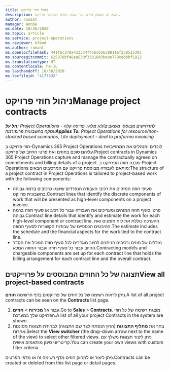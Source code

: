 ```yaml
---
title: ניהול חוזי פרויקט
description: נושא זה מספק מידע על הצגת חוזים מבוססי פרויקט.
author: rumant
manager: Annbe
ms.date: 10/26/2020
ms.topic: article
ms.service: project-operations
ms.reviewer: kfend
ms.author: rumant
ms.openlocfilehash: 441fbc378a423334f45bc65658811ef238515393
ms.sourcegitcommit: 625878bf48ea530f3381843be0e778cebbbf1922
ms.translationtype: HT
ms.contentlocale: he-IL
ms.lasthandoff: 10/30/2020
ms.locfileid: "4177332"
---
```

# <a name="manage-project-contracts"></a><span data-ttu-id="a2d2f-103">ניהול חוזי פרויקט</span><span class="sxs-lookup"><span data-stu-id="a2d2f-103">Manage project contracts</span></span>

<span data-ttu-id="a2d2f-104">_**חל על:** Project Operations לתרחישים מבוססי משאבים/לא מלאי, פריסה קלה - עסקה בחשבונית פרופורמה_</span><span class="sxs-lookup"><span data-stu-id="a2d2f-104">_**Applies To:** Project Operations for resource/non-stocked based scenarios, Lite deployment - deal to proforma invoicing_</span></span>

<span data-ttu-id="a2d2f-105">חוזי פרויקט ב-Dynamics 365 Project Operations לוכדים ומנהלים את המחוייבויות עליהם סוכם בחוזים ואת פרטי החיוב של פרויקט.</span><span class="sxs-lookup"><span data-stu-id="a2d2f-105">Project contracts in Dynamics 365 Project Operations capture and manage the contractually agreed on commitments and billing details of a project.</span></span> <span data-ttu-id="a2d2f-106">מבנה חוזה הפרויקט ב-Project Operations מותאם לעבודה מבוססת פרויקט עם המרכיבים הבאים:</span><span class="sxs-lookup"><span data-stu-id="a2d2f-106">The structure of a project contract in Project Operations is tailored to project-based work with the following components:</span></span>

- <span data-ttu-id="a2d2f-107">סעיפי חוזה המזהים את רכיבי העבודה הנפרדים שיוצגו כרכיבים ברמה גבוהה בחשבונית פרויקט.</span><span class="sxs-lookup"><span data-stu-id="a2d2f-107">Contract lines that identify the discrete components of work that will be presented as high-level components on a project invoice.</span></span>
- <span data-ttu-id="a2d2f-108">פרטי סעיף חוזה המזהים ומעריכים את העבודה עבור כל רכיב או סעיף חוזה ברמה גבוהה.</span><span class="sxs-lookup"><span data-stu-id="a2d2f-108">Contract line details that identify and estimate the work for each high-level component or contract line.</span></span> <span data-ttu-id="a2d2f-109">ההערכה כוללת את לוח הזמנים ואת ההיבטים הכספיים של עבודות הקשורות לסעיף החוזה.</span><span class="sxs-lookup"><span data-stu-id="a2d2f-109">The estimate includes the schedule and the financial aspects for the work tied to the contract line.</span></span>
- <span data-ttu-id="a2d2f-110">מודלים של חוזים ורכיבים הניתנים לחיוב מוגדרים לכל סעיף חוזה המכיל את הסדר החיוב עבור כל סעיף חוזה ועבור החוזה המלא.</span><span class="sxs-lookup"><span data-stu-id="a2d2f-110">Contracting models and chargeable components are set up for each contract line that holds the billing arrangement for each contract line and the overall contract.</span></span>

## <a name="view-all-project-based-contracts"></a><span data-ttu-id="a2d2f-111">תצוגה של כל החוזים המבוססים על פרוייקטים</span><span class="sxs-lookup"><span data-stu-id="a2d2f-111">View all project-based contracts</span></span>

<span data-ttu-id="a2d2f-112">ניתן לראות רשימה של כל חוזים של פרויקטים בדף הרשימה **חוזים**.</span><span class="sxs-lookup"><span data-stu-id="a2d2f-112">A list of all project contracts can be seen on the **Contracts** list page.</span></span> 

1. <span data-ttu-id="a2d2f-113">עבור אל **מכירות** > **חוזים**.</span><span class="sxs-lookup"><span data-stu-id="a2d2f-113">Go to **Sales** > **Contracts**.</span></span> <span data-ttu-id="a2d2f-114">מוצגת רשימה של כל חוזי הפרויקט שלך במערכת.</span><span class="sxs-lookup"><span data-stu-id="a2d2f-114">A list of all your project Contracts in the system are shown.</span></span> 
2. <span data-ttu-id="a2d2f-115">בחר את **מחליף התצוגות** (החץ הנפתח לצד שם התצוגה) לבחירת תצוגות מסוננות אחרות.</span><span class="sxs-lookup"><span data-stu-id="a2d2f-115">Select the **View switcher** (the drop-down arrow next to the name of the view) to select other filtered views.</span></span> <span data-ttu-id="a2d2f-116">ניתן ליצור תצוגות משלך עם קריטריוני סינון מותאמים אישית.</span><span class="sxs-lookup"><span data-stu-id="a2d2f-116">You can create your own views with custom filter criteria.</span></span>

<span data-ttu-id="a2d2f-117">ניתן ליצור או למחוק חוזים מדף רשימה זה או מדפי הפרטים.</span><span class="sxs-lookup"><span data-stu-id="a2d2f-117">Contracts can be created or deleted from this list page or detail pages.</span></span>

